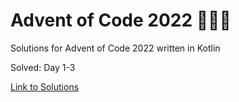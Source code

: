 # Advent of Code 2022 🎄🌟🎅
Solutions for Advent of Code 2022 written in Kotlin

Solved: Day 1-3

[Link to Solutions](https://github.com/patrick-elmquist/Advent-of-Code-2022/tree/main/src/main/kotlin)
